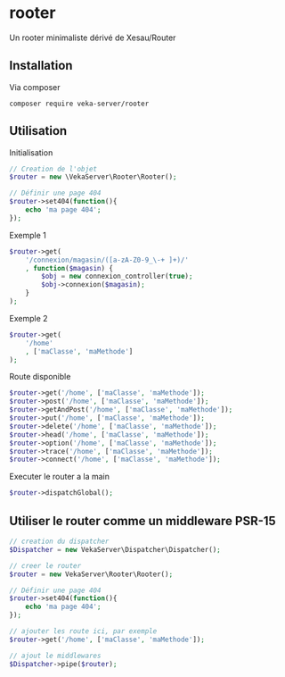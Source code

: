 # rooter
Un rooter minimaliste dérivé de Xesau/Router

## Installation

Via composer
```
composer require veka-server/rooter
```

## Utilisation

Initialisation
```php
// Creation de l'objet
$router = new \VekaServer\Rooter\Rooter();

// Définir une page 404
$router->set404(function(){
    echo 'ma page 404';
});

```
Exemple 1
```php
$router->get(
    '/connexion/magasin/([a-zA-Z0-9_\-+ ]+)/'
    , function($magasin) {
        $obj = new connexion_controller(true);
        $obj->connexion($magasin);
    }
);
```

Exemple 2
```php
$router->get(
    '/home'
    , ['maClasse', 'maMethode']
);
```

Route disponible
```php
$router->get('/home', ['maClasse', 'maMethode']);
$router->post('/home', ['maClasse', 'maMethode']);
$router->getAndPost('/home', ['maClasse', 'maMethode']);
$router->put('/home', ['maClasse', 'maMethode']);
$router->delete('/home', ['maClasse', 'maMethode']);
$router->head('/home', ['maClasse', 'maMethode']);
$router->option('/home', ['maClasse', 'maMethode']);
$router->trace('/home', ['maClasse', 'maMethode']);
$router->connect('/home', ['maClasse', 'maMethode']);
```

Executer le router a la main
```php
$router->dispatchGlobal();
```

## Utiliser le router comme un middleware PSR-15
```php
// creation du dispatcher
$Dispatcher = new VekaServer\Dispatcher\Dispatcher();

// creer le router
$router = new VekaServer\Rooter\Rooter();

// Définir une page 404
$router->set404(function(){
    echo 'ma page 404';
});

// ajouter les route ici, par exemple
$router->get('/home', ['maClasse', 'maMethode']);

// ajout le middlewares
$Dispatcher->pipe($router);
```